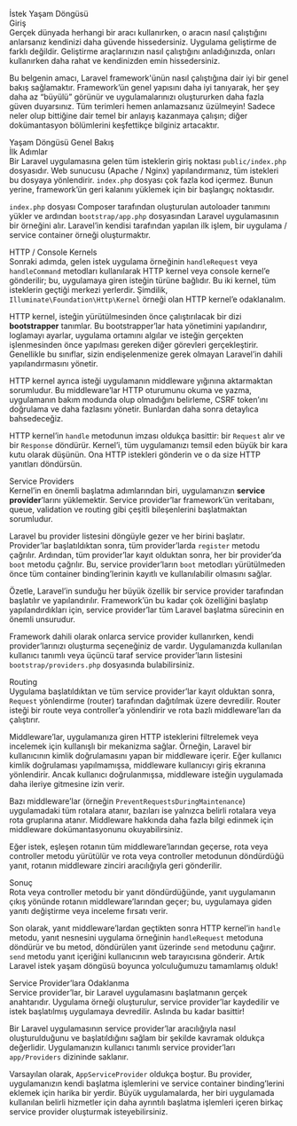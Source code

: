 İstek Yaşam Döngüsü  
Giriş  
Gerçek dünyada herhangi bir aracı kullanırken, o aracın nasıl çalıştığını anlarsanız kendinizi daha güvende hissedersiniz. Uygulama geliştirme de farklı değildir. Geliştirme araçlarınızın nasıl çalıştığını anladığınızda, onları kullanırken daha rahat ve kendinizden emin hissedersiniz.  

Bu belgenin amacı, Laravel framework'ünün nasıl çalıştığına dair iyi bir genel bakış sağlamaktır. Framework’ün genel yapısını daha iyi tanıyarak, her şey daha az “büyülü” görünür ve uygulamalarınızı oluştururken daha fazla güven duyarsınız. Tüm terimleri hemen anlamazsanız üzülmeyin! Sadece neler olup bittiğine dair temel bir anlayış kazanmaya çalışın; diğer dokümantasyon bölümlerini keşfettikçe bilginiz artacaktır.  

Yaşam Döngüsü Genel Bakış  
İlk Adımlar  
Bir Laravel uygulamasına gelen tüm isteklerin giriş noktası `public/index.php` dosyasıdır. Web sunucusu (Apache / Nginx) yapılandırmanız, tüm istekleri bu dosyaya yönlendirir. `index.php` dosyası çok fazla kod içermez. Bunun yerine, framework’ün geri kalanını yüklemek için bir başlangıç noktasıdır.  

`index.php` dosyası Composer tarafından oluşturulan autoloader tanımını yükler ve ardından `bootstrap/app.php` dosyasından Laravel uygulamasının bir örneğini alır. Laravel’in kendisi tarafından yapılan ilk işlem, bir uygulama / service container örneği oluşturmaktır.  

HTTP / Console Kernels  
Sonraki adımda, gelen istek uygulama örneğinin `handleRequest` veya `handleCommand` metodları kullanılarak HTTP kernel veya console kernel’e gönderilir; bu, uygulamaya giren isteğin türüne bağlıdır. Bu iki kernel, tüm isteklerin geçtiği merkezi yerlerdir. Şimdilik, `Illuminate\Foundation\Http\Kernel` örneği olan HTTP kernel’e odaklanalım.  

HTTP kernel, isteğin yürütülmesinden önce çalıştırılacak bir dizi **bootstrapper** tanımlar. Bu bootstrapper’lar hata yönetimini yapılandırır, loglamayı ayarlar, uygulama ortamını algılar ve isteğin gerçekten işlenmesinden önce yapılması gereken diğer görevleri gerçekleştirir. Genellikle bu sınıflar, sizin endişelenmenize gerek olmayan Laravel’in dahili yapılandırmasını yönetir.  

HTTP kernel ayrıca isteği uygulamanın middleware yığınına aktarmaktan sorumludur. Bu middleware’lar HTTP oturumunu okuma ve yazma, uygulamanın bakım modunda olup olmadığını belirleme, CSRF token’ını doğrulama ve daha fazlasını yönetir. Bunlardan daha sonra detaylıca bahsedeceğiz.  

HTTP kernel’in `handle` metodunun imzası oldukça basittir: bir `Request` alır ve bir `Response` döndürür. Kernel’i, tüm uygulamanızı temsil eden büyük bir kara kutu olarak düşünün. Ona HTTP istekleri gönderin ve o da size HTTP yanıtları döndürsün.  

Service Providers  
Kernel’in en önemli başlatma adımlarından biri, uygulamanızın **service provider**’larını yüklemektir. Service provider’lar framework’ün veritabanı, queue, validation ve routing gibi çeşitli bileşenlerini başlatmaktan sorumludur.  

Laravel bu provider listesini döngüyle gezer ve her birini başlatır. Provider’lar başlatıldıktan sonra, tüm provider’larda `register` metodu çağrılır. Ardından, tüm provider’lar kayıt olduktan sonra, her bir provider’da `boot` metodu çağrılır. Bu, service provider’ların `boot` metodları yürütülmeden önce tüm container binding’lerinin kayıtlı ve kullanılabilir olmasını sağlar.  

Özetle, Laravel’in sunduğu her büyük özellik bir service provider tarafından başlatılır ve yapılandırılır. Framework’ün bu kadar çok özelliğini başlatıp yapılandırdıkları için, service provider’lar tüm Laravel başlatma sürecinin en önemli unsurudur.  

Framework dahili olarak onlarca service provider kullanırken, kendi provider’larınızı oluşturma seçeneğiniz de vardır. Uygulamanızda kullanılan kullanıcı tanımlı veya üçüncü taraf service provider’ların listesini `bootstrap/providers.php` dosyasında bulabilirsiniz.  

Routing  
Uygulama başlatıldıktan ve tüm service provider’lar kayıt olduktan sonra, `Request` yönlendirme (router) tarafından dağıtılmak üzere devredilir. Router isteği bir route veya controller’a yönlendirir ve rota bazlı middleware’ları da çalıştırır.  

Middleware’lar, uygulamanıza giren HTTP isteklerini filtrelemek veya incelemek için kullanışlı bir mekanizma sağlar. Örneğin, Laravel bir kullanıcının kimlik doğrulamasını yapan bir middleware içerir. Eğer kullanıcı kimlik doğrulaması yapılmamışsa, middleware kullanıcıyı giriş ekranına yönlendirir. Ancak kullanıcı doğrulanmışsa, middleware isteğin uygulamada daha ileriye gitmesine izin verir.  

Bazı middleware’lar (örneğin `PreventRequestsDuringMaintenance`) uygulamadaki tüm rotalara atanır, bazıları ise yalnızca belirli rotalara veya rota gruplarına atanır. Middleware hakkında daha fazla bilgi edinmek için middleware dokümantasyonunu okuyabilirsiniz.  

Eğer istek, eşleşen rotanın tüm middleware’larından geçerse, rota veya controller metodu yürütülür ve rota veya controller metodunun döndürdüğü yanıt, rotanın middleware zinciri aracılığıyla geri gönderilir.  

Sonuç  
Rota veya controller metodu bir yanıt döndürdüğünde, yanıt uygulamanın çıkış yönünde rotanın middleware’larından geçer; bu, uygulamaya giden yanıtı değiştirme veya inceleme fırsatı verir.  

Son olarak, yanıt middleware’lardan geçtikten sonra HTTP kernel’in `handle` metodu, yanıt nesnesini uygulama örneğinin `handleRequest` metoduna döndürür ve bu metod, döndürülen yanıt üzerinde `send` metodunu çağırır. `send` metodu yanıt içeriğini kullanıcının web tarayıcısına gönderir. Artık Laravel istek yaşam döngüsü boyunca yolculuğumuzu tamamlamış olduk!  

Service Provider’lara Odaklanma  
Service provider’lar, bir Laravel uygulamasını başlatmanın gerçek anahtarıdır. Uygulama örneği oluşturulur, service provider’lar kaydedilir ve istek başlatılmış uygulamaya devredilir. Aslında bu kadar basittir!  

Bir Laravel uygulamasının service provider’lar aracılığıyla nasıl oluşturulduğunu ve başlatıldığını sağlam bir şekilde kavramak oldukça değerlidir. Uygulamanızın kullanıcı tanımlı service provider’ları `app/Providers` dizininde saklanır.  

Varsayılan olarak, `AppServiceProvider` oldukça boştur. Bu provider, uygulamanızın kendi başlatma işlemlerini ve service container binding’lerini eklemek için harika bir yerdir. Büyük uygulamalarda, her biri uygulamada kullanılan belirli hizmetler için daha ayrıntılı başlatma işlemleri içeren birkaç service provider oluşturmak isteyebilirsiniz.  
